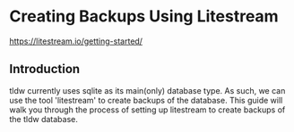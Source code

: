 # Creating Backups Using Litestream

https://litestream.io/getting-started/
## Introduction
tldw currently uses sqlite as its main(only) database type. As such, we can use the tool 'litestream' to create backups of the database. This guide will walk you through the process of setting up litestream to create backups of the tldw database.
